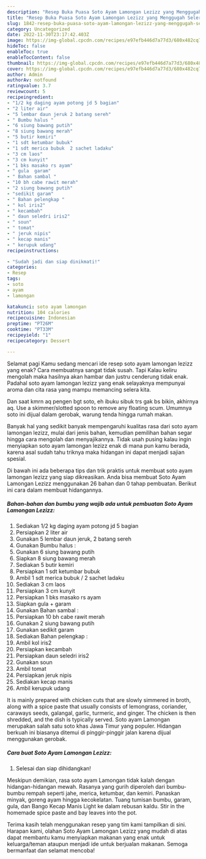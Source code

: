 ```yaml
---
description: "Resep Buka Puasa Soto Ayam Lamongan Lezizz yang Menggugah Selera"
title: "Resep Buka Puasa Soto Ayam Lamongan Lezizz yang Menggugah Selera"
slug: 1842-resep-buka-puasa-soto-ayam-lamongan-lezizz-yang-menggugah-selera
category: Uncategorized
date: 2022-11-30T23:17:42.403Z
image: https://img-global.cpcdn.com/recipes/e97efb446d7a77d3/680x482cq70/soto-ayam-lamongan-lezizz-foto-resep-utama.jpg
hideToc: false
enableToc: true
enableTocContent: false
thumbnail: https://img-global.cpcdn.com/recipes/e97efb446d7a77d3/680x482cq70/soto-ayam-lamongan-lezizz-foto-resep-utama.jpg
cover: https://img-global.cpcdn.com/recipes/e97efb446d7a77d3/680x482cq70/soto-ayam-lamongan-lezizz-foto-resep-utama.jpg
author: Admin
authorAv: notfound
ratingvalue: 3.7
reviewcount: 5
recipeingredient:
- "1/2 kg daging ayam potong jd 5 bagian"
- "2 liter air"
- "5 lembar daun jeruk 2 batang sereh"
- " Bumbu halus "
- "6 siung bawang putih"
- "8 siung bawang merah"
- "5 butir kemiri"
- "1 sdt ketumbar bubuk"
- "1 sdt merica bubuk  2 sachet ladaku"
- "3 cm laos"
- "3 cm kunyit"
- "1 bks masako rs ayam"
- " gula  garam"
- " Bahan sambal "
- "10 bh cabe rawit merah"
- "2 siung bawang putih"
- "sedikit garam"
- " Bahan pelengkap "
- " kol iris2"
- " kecambah"
- " daun seledri iris2"
- " soun"
- " tomat"
- " jeruk nipis"
- " kecap manis"
- " kerupuk udang"
recipeinstructions:

- "Sudah jadi dan siap dinikmati!"
categories:
- Resep
tags:
- soto
- ayam
- lamongan

katakunci: soto ayam lamongan 
nutrition: 104 calories
recipecuisine: Indonesian
preptime: "PT26M"
cooktime: "PT33M"
recipeyield: "1"
recipecategory: Dessert

---
```



Selamat pagi Kamu sedang mencari ide resep soto ayam lamongan lezizz yang enak? Cara membuatnya sangat tidak susah. Tapi Kalau keliru mengolah maka hasilnya akan hambar dan justru cenderung tidak enak. Padahal soto ayam lamongan lezizz yang enak selayaknya mempunyai aroma dan cita rasa yang mampu memancing selera kita.


Dan saat kmrn aq pengen bgt soto, eh ibuku sibuk trs gak bs bikin, akhirnya aq. Use a skimmer/slotted spoon to remove any floating scum. Umumnya soto ini dijual dalam gerobak, warung tenda hingga rumah makan.

Banyak hal yang sedikit banyak mempengaruhi kualitas rasa dari soto ayam lamongan lezizz, mulai dari jenis bahan, kemudian pemilihan bahan segar hingga cara mengolah dan menyajikannya. Tidak usah pusing kalau ingin menyiapkan soto ayam lamongan lezizz enak di mana pun kamu berada, karena asal sudah tahu triknya maka hidangan ini dapat menjadi sajian spesial.


Di bawah ini ada beberapa tips dan trik praktis untuk membuat soto ayam lamongan lezizz yang siap dikreasikan. Anda bisa membuat Soto Ayam Lamongan Lezizz menggunakan 26 bahan dan 0 tahap pembuatan. Berikut ini cara dalam membuat hidangannya.

<!--inarticleads1-->

##### Bahan-bahan dan bumbu yang wajib ada untuk pembuatan Soto Ayam Lamongan Lezizz:

1. Sediakan 1/2 kg daging ayam potong jd 5 bagian
1. Persiapkan 2 liter air
1. Gunakan 5 lembar daun jeruk, 2 batang sereh
1. Gunakan  Bumbu halus :
1. Gunakan 6 siung bawang putih
1. Siapkan 8 siung bawang merah
1. Sediakan 5 butir kemiri
1. Persiapkan 1 sdt ketumbar bubuk
1. Ambil 1 sdt merica bubuk / 2 sachet ladaku
1. Sediakan 3 cm laos
1. Persiapkan 3 cm kunyit
1. Persiapkan 1 bks masako rs ayam
1. Siapkan  gula + garam
1. Gunakan  Bahan sambal :
1. Persiapkan 10 bh cabe rawit merah
1. Gunakan 2 siung bawang putih
1. Gunakan sedikit garam
1. Sediakan  Bahan pelengkap :
1. Ambil  kol iris2
1. Persiapkan  kecambah
1. Persiapkan  daun seledri iris2
1. Gunakan  soun
1. Ambil  tomat
1. Persiapkan  jeruk nipis
1. Sediakan  kecap manis
1. Ambil  kerupuk udang


It is mainly prepared with chicken cuts that are slowly simmered in broth, along with a spice paste that usually consists of lemongrass, coriander, caraways seeds, galangal, garlic, turmeric, and ginger. The chicken is then shredded, and the dish is typically served. Soto ayam Lamongan merupakan salah satu soto khas Jawa Timur yang populer. Hidangan berkuah ini biasanya ditemui di pinggir-pinggir jalan karena dijual menggunakan gerobak. 

<!--inarticleads2-->

##### Cara buat Soto Ayam Lamongan Lezizz:


1. Selesai dan siap dihidangkan!

Meskipun demikian, rasa soto ayam Lamongan tidak kalah dengan hidangan-hidangan mewah. Rasanya yang gurih diperoleh dari bumbu-bumbu rempah seperti jahe, merica, ketumbar, dan kemiri. Panaskan minyak, goreng ayam hingga kecokelatan. Tuang tumisan bumbu, garam, gula, dan Bango Kecap Manis Light ke dalam rebusan kaldu. Stir in the homemade spice paste and bay leaves into the pot. 

Terima kasih telah menggunakan resep yang tim kami tampilkan di sini. Harapan kami, olahan Soto Ayam Lamongan Lezizz yang mudah di atas dapat membantu kamu menyiapkan makanan yang enak untuk keluarga/teman ataupun menjadi ide untuk berjualan makanan. Semoga bermanfaat dan selamat mencoba!
